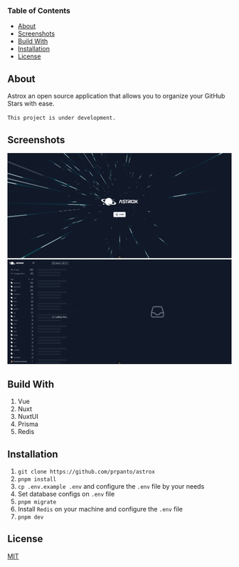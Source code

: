 ### Table of Contents

- [About](#about)
- [Screenshots](#screenshots)
- [Build With](#build-with)
- [Installation](#installation)
- [License](#license)

## <a name="about">About</a>

Astrox an open source application that allows you to organize your GitHub Stars with ease.

`This project is under development.`

## <a name="screenshots">Screenshots</a>

![Screenshot 1](/screenshot_1.png)
![Screenshot 2](/screenshot_2.png)

## <a name="build-with">Build With</a>

1. Vue
2. Nuxt
3. NuxtUI
4. Prisma
5. Redis

## <a name="installation">Installation</a>

1. `git clone https://github.com/prpanto/astrox`
2. `pnpm install`
3. `cp .env.example .env` and configure the `.env` file by your needs
4. Set database configs on `.env` file
5. `pnpm migrate`
6. Install `Redis` on your machine and configure the `.env` file
7. `pnpm dev`

## <a name="license">License</a>

[MIT](./LICENSE)
